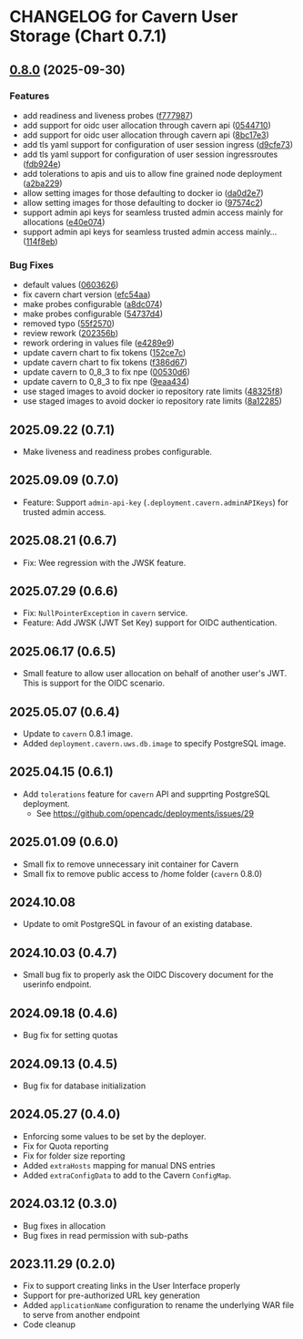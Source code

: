 # CHANGELOG for Cavern User Storage (Chart 0.7.1)

## [0.8.0](https://github.com/shinybrar/deployments/compare/cavern-v0.7.1...cavern-v0.8.0) (2025-09-30)


### Features

* add readiness and liveness probes ([f777987](https://github.com/shinybrar/deployments/commit/f7779874164faec536368b8871a5eb2438cd2fef))
* add support for oidc user allocation through cavern api ([0544710](https://github.com/shinybrar/deployments/commit/0544710a6b0978da21448cbe401832bc14beff9a))
* add support for oidc user allocation through cavern api ([8bc17e3](https://github.com/shinybrar/deployments/commit/8bc17e37560fa9057a60561a1567eb0a48271c1c))
* add tls yaml support for configuration of user session ingress ([d9cfe73](https://github.com/shinybrar/deployments/commit/d9cfe7364652f241254bc3c490e7c59b58de16ff))
* add tls yaml support for configuration of user session ingressroutes ([fdb924e](https://github.com/shinybrar/deployments/commit/fdb924e31a8e1c808d92017bc670eae7984b5dc3))
* add tolerations to apis and uis to allow fine grained node deployment ([a2ba229](https://github.com/shinybrar/deployments/commit/a2ba2291ffc4cbb41cf47b0d6f1376c8ec64d3d7))
* allow setting images for those defaulting to docker io ([da0d2e7](https://github.com/shinybrar/deployments/commit/da0d2e7fbcf90639adc83a47b0517de827929399))
* allow setting images for those defaulting to docker io ([97574c2](https://github.com/shinybrar/deployments/commit/97574c274c1bf459951d21edbcf539a0abfe0398))
* support admin api keys for seamless trusted admin access mainly for allocations ([e40e074](https://github.com/shinybrar/deployments/commit/e40e0741488c9b251b44216592acb2b329375e74))
* support admin api keys for seamless trusted admin access mainly… ([114f8eb](https://github.com/shinybrar/deployments/commit/114f8eb42ecf9895325aaa942e3aff34fef163b4))


### Bug Fixes

* default values ([0603626](https://github.com/shinybrar/deployments/commit/0603626dd52705bf7308783e167d1d10382c4b8e))
* fix cavern chart version ([efc54aa](https://github.com/shinybrar/deployments/commit/efc54aaabf5b1ed1f73181afe721f7c97bddf620))
* make probes configurable ([a8dc074](https://github.com/shinybrar/deployments/commit/a8dc07461506c5fcd5ff0a1c9fc07e4419052ccd))
* make probes configurable ([54737d4](https://github.com/shinybrar/deployments/commit/54737d4eb884c496a966daa058992833b97b8cfe))
* removed typo ([55f2570](https://github.com/shinybrar/deployments/commit/55f25706d0e3cc63aca0de5b3697bbdaa35c1352))
* review rework ([202356b](https://github.com/shinybrar/deployments/commit/202356b1c431837d8919e17fc0487c59253b2aac))
* rework ordering in values file ([e4289e9](https://github.com/shinybrar/deployments/commit/e4289e9e588bbcc20a1b0d3ac1629cea0a3a322d))
* update cavern chart to fix tokens ([152ce7c](https://github.com/shinybrar/deployments/commit/152ce7c2bcfd0e7e9c41bf33364384498e7ab304))
* update cavern chart to fix tokens ([f386d67](https://github.com/shinybrar/deployments/commit/f386d6738d78affc49ff398157876eb910dd7600))
* update cavern to 0_8_3 to fix npe ([00530d6](https://github.com/shinybrar/deployments/commit/00530d66364121efb6765ffecc6b2408170cef98))
* update cavern to 0_8_3 to fix npe ([9eaa434](https://github.com/shinybrar/deployments/commit/9eaa4344a6f17cff65af9baf666a5fdbe97fbe65))
* use staged images to avoid docker io repository rate limits ([48325f8](https://github.com/shinybrar/deployments/commit/48325f87198281b97372b0000c8eb277530460a6))
* use staged images to avoid docker io repository rate limits ([8a12285](https://github.com/shinybrar/deployments/commit/8a122853ed1917cc3679ce9655ea8ffbe8dba320))

## 2025.09.22 (0.7.1)
- Make liveness and readiness probes configurable.

## 2025.09.09 (0.7.0)
- Feature: Support `admin-api-key` (`.deployment.cavern.adminAPIKeys`) for trusted admin access.

## 2025.08.21 (0.6.7)
- Fix: Wee regression with the JWSK feature.

## 2025.07.29 (0.6.6)
- Fix: `NullPointerException` in `cavern` service.
- Feature: Add JWSK (JWT Set Key) support for OIDC authentication.

## 2025.06.17 (0.6.5)
- Small feature to allow user allocation on behalf of another user's JWT.  This is support for the OIDC scenario.

## 2025.05.07 (0.6.4)
- Update to `cavern` 0.8.1 image.
- Added `deployment.cavern.uws.db.image` to specify PostgreSQL image.

## 2025.04.15 (0.6.1)
- Add `tolerations` feature for `cavern` API and supprting PostgreSQL deployment.
  - See https://github.com/opencadc/deployments/issues/29

## 2025.01.09 (0.6.0)
- Small fix to remove unnecessary init container for Cavern
- Small fix to remove public access to /home folder (`cavern` 0.8.0)

## 2024.10.08
- Update to omit PostgreSQL in favour of an existing database.

## 2024.10.03 (0.4.7)
- Small bug fix to properly ask the OIDC Discovery document for the userinfo endpoint.

## 2024.09.18 (0.4.6)
- Bug fix for setting quotas

## 2024.09.13 (0.4.5)
- Bug fix for database initialization

## 2024.05.27 (0.4.0)
- Enforcing some values to be set by the deployer.
- Fix for Quota reporting
- Fix for folder size reporting
- Added `extraHosts` mapping for manual DNS entries
- Added `extraConfigData` to add to the Cavern `ConfigMap`.

## 2024.03.12 (0.3.0)
- Bug fixes in allocation
- Bug fixes in read permission with sub-paths

## 2023.11.29 (0.2.0)
- Fix to support creating links in the User Interface properly
- Support for pre-authorized URL key generation
- Added `applicationName` configuration to rename the underlying WAR file to serve from another endpoint
- Code cleanup
